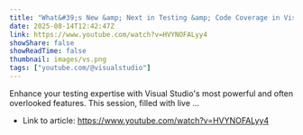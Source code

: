 ```yaml
---
title: "What&#39;s New &amp; Next in Testing &amp; Code Coverage in Visual Studio"
date: 2025-08-14T12:42:47Z
link: https://www.youtube.com/watch?v=HVYNOFALyy4
showShare: false
showReadTime: false
thumbnail: images/vs.png
tags: ["youtube.com/@visualstudio"]
---
```

Enhance your testing expertise with Visual Studio's most powerful and often overlooked features. This session, filled with live ...

- Link to article: https://www.youtube.com/watch?v=HVYNOFALyy4